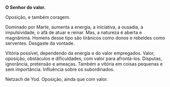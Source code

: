 **O Senhor do valor.**

  

Oposição, e também coragem.

  

Dominado por Marte, aumenta a energia, a iniciativa, a ousadia, a
impulsividade, o afã de atuar e reinar. Mas, a natureza é aberta e magnânima.
Homens desse tipo são tirânicos como donos e rebeldes como serventes. Desgaste
da vontade.

  

Vitória possível, dependendo da energia e do valor empregados. Valor,
oposição, obstáculos e dificuldades, com valor para afrontá-los. Disputas,
ignorância, pretensão e ameaças. Também a vitória em coisas pequenas e sem
importância. Influência sobre os subordinados.

  

Netzach de Yod. Oposição, ainda que com valor.


